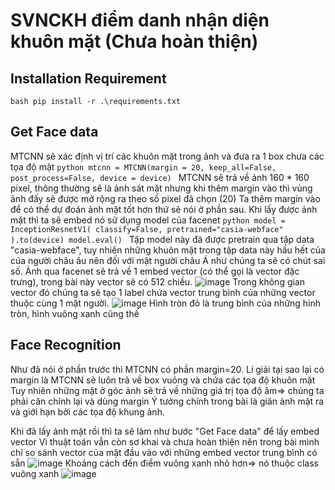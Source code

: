 # SVNCKH điểm danh nhận diện khuôn mặt (Chưa hoàn thiện)
## Installation Requirement
``bash
pip install -r .\requirements.txt
``
## Get Face data
MTCNN sẽ xác định vị trí các khuôn mặt trong ảnh và đưa ra 1 box chưa các tọa độ mặt
``python
mtcnn = MTCNN(margin = 20, keep_all=False, post_process=False, device = device)
``
MTCNN sẽ trả về ảnh 160 * 160 pixel, thông thường sẽ là ảnh sát mặt nhưng khi thêm margin vào thì vùng ảnh đấy sẽ được mở rộng ra theo số pixel đã chọn (20)
Ta thêm margin vào để có thể dự đoán ảnh mặt tốt hơn thứ sẽ nói ở phần sau.
Khi lấy được ảnh mặt thì ta sẽ embed nó sử dụng model của facenet
``python
model = InceptionResnetV1(
	classify=False,
	pretrained="casia-webface"
).to(device)
model.eval()
``
Tập model này đã được pretrain qua tập data "casia-webface", tuy nhiên những khuôn mặt trong tập data này hầu hết của của người châu âu nên đối với mặt người châu Á như chúng ta sẽ có chút sai số.
Ảnh qua facenet sẽ trả về 1 embed vector (có thể gọi là vector đặc trưng), trong bài này vector sẽ có 512 chiều.
![image](https://user-images.githubusercontent.com/78363603/174589201-91ee684a-9332-4210-b84e-25f008348d5d.png)
Trong không gian vector đó chúng ta sẽ tạo 1 label chứa vector trung bình của những vector thuộc cùng 1 mặt người.
![image](https://user-images.githubusercontent.com/78363603/174600303-68f97f35-43a8-40a7-affb-a44282c894f2.png)
Hình tròn đỏ là trung bình của những hình tròn, hình vuông xanh cũng thế
## Face Recognition
Như đã nói ở phần trước thì MTCNN có phần margin=20.
Lí giải tại sao lại có margin là MTCNN sẽ luôn trả về box vuông và chứa các tọa độ khuôn mặt
Tuy nhiên những mặt ở góc ảnh sẽ trả về những giá trị tọa độ âm=> chúng ta phải căn chỉnh lại và dùng margin
Ý tưởng chính trong bài là giãn ảnh mặt ra và giới hạn bởi các tọa độ khung ảnh.

Khi đã lấy ảnh mặt rồi thì ta sẽ làm như bước "Get Face data" để lấy embed vector
Vì thuật toán vẫn còn sơ khai và chưa hoàn thiện nên trong bài mình chỉ so sánh vector của mặt đầu vào với những embed vector trung bình có sẵn
![image](https://user-images.githubusercontent.com/78363603/174601448-5b30200d-517e-409b-8320-ef9ced413700.png)
Khoảng cách đến điểm vuông xanh nhỏ hơn=> nó thuộc class vuông xanh
![image](https://user-images.githubusercontent.com/78363603/174601554-75d84b96-48f0-48c7-9643-7c6fc12c61ce.png)

